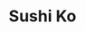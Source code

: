 ---
layout: place
title: Sushi Ko
permalink: /california/northridge/sushi-ko.html
stateAbbr: CA
stateName: California
cityName: Northridge
seo:
  type: restaurant
  links: null
place_id: ChIJARMlCTWbwoARgC8mlA3lB7w
photos:
  - name: >-
      places/ChIJARMlCTWbwoARgC8mlA3lB7w/photos/AeeoHcIN3pa6hqHcXIRpGitVRgswC23ItzXWfEECtSIiO_h9AbHXxW3SpD8C_-aQ-stVeVO2Z8C7pBxGmsN4QXLA4Ira8zUdjA9cHZuC2aPutotszEANz63oNzFMnGwc1nqUHL06rnpSlpK7XxXiOZaHMm_uonwyzaNcwbS3t6w0475Q0QNPgTYT2QpiKaffc-Dzp1yyIDUIqPLA_7eVlxsEp1bOCMMoxqtIPhnhetawH_ZwNdZD9EvJu8FCqSbqa0pzmJ6-Elll3NJgK8mO6_huywa0TQx406rjh05KQ8Og0Z1U9vMdfV6AyheH1-bHw80z8iFwKBK9CKY7e8DJO5nRgotcXscQyTayKSiBZTA9uTsOjwDdILDDH8v3F-ZrZX1_lW65nJot9Mdpsq7J1487UZ2qPDf5cjAnSCVMwI9iCYSDrA
    widthPx: 4160
    heightPx: 2340
    authorAttributions:
      - displayName: Terry Tulak
        uri: https://maps.google.com/maps/contrib/110518635835249897717
        photoUri: >-
          https://lh3.googleusercontent.com/a/ACg8ocI69oV0zL3pOQFRwNDd6cHRkQihsMPoKcvDHFS-3ybXeasDYw=s100-p-k-no-mo
    flagContentUri: >-
      https://www.google.com/local/imagery/report/?cb_client=maps_api_places.places_api&image_key=!1e10!2sCIHM0ogKEICAgICk9eOrEw&hl=en-US
    googleMapsUri: >-
      https://www.google.com/maps/place//data=!3m4!1e2!3m2!1sCIHM0ogKEICAgICk9eOrEw!2e10!4m2!3m1!1s0x80c29b3509251301:0xbc07e50d94262f80
  - name: >-
      places/ChIJARMlCTWbwoARgC8mlA3lB7w/photos/AeeoHcI7mglABhIwoJQhpT4McB-WtOM235BlsvKCOEWl2FnIYo0pjLwukBP3v_yxZmsjrtHGwUTBf--S9AvZOH5Uzh4UkJmca_EJC5Fa46X_zQkJ4YMN0wSDEX6Kkw1hiHjvSNtpPFVoiKol11XesZPNLiFbyyPrMhceom4xtIAYFbB7ghQhEfKo0vynBX-lXj1shg7w2uiP2__ki5HTSSSHyvRXJdaIDCzM4akQhS4fUvASp8Q1A3EVaFValbszoUopm4cns8xro0YgZ5VzVOMiEKaGYOAxvo74qJAmDAsP_80j7C7hRyrjKv4r7rCt0BXq3UphxtqqBvTEJUrgkfMj8XpjwgRnYDC56oqH7P50avoPp2ZbPuF1pHgUgZk6wT0-Wz7Rww-vLPbqfr7UdidZZV31wzrJp4CkuoyNmM1wTL23Pxw5
    widthPx: 4032
    heightPx: 2268
    authorAttributions:
      - displayName: Marcia Kendall
        uri: https://maps.google.com/maps/contrib/112074166965590643572
        photoUri: >-
          https://lh3.googleusercontent.com/a-/ALV-UjUQdDVXKl97slSyz0lEHM6lWTux_RS_ghtH0YybFPm41ve6Ga461Q=s100-p-k-no-mo
    flagContentUri: >-
      https://www.google.com/local/imagery/report/?cb_client=maps_api_places.places_api&image_key=!1e10!2sCIHM0ogKEICAgIDPiqTHsAE&hl=en-US
    googleMapsUri: >-
      https://www.google.com/maps/place//data=!3m4!1e2!3m2!1sCIHM0ogKEICAgIDPiqTHsAE!2e10!4m2!3m1!1s0x80c29b3509251301:0xbc07e50d94262f80
  - name: >-
      places/ChIJARMlCTWbwoARgC8mlA3lB7w/photos/AeeoHcKb9lfMwNV_fPvOVquLhUpKZa7uXixyfxVE6qKnXk9Zns4sbmNGtYWgs2oLrrb0PPYeuoqJtr5MN_fiKbcNAEImrUu7UbTi5MrgNRWe9z_S-E5p2VBixUfkpsifCOVhDIH2KuoYAGcEtVVTHK44TpV8rkPxPNoP-Sr-qT5Lj-99boN__zCw8xTx0tOTN0xcYOmdP1P3R6a1upJ9VVGmHvnpGvpIFbi0o-EQB5i9aVkV7Nov9HTZfClTDZMgBFb9pFR3NuD4KMb9rqCM-l7snae6dKYRAvdhFTWLKvd-TlMpjZlyXGiSBn19wq6mYB3z3phV2y2AC88oaDUukgoxUwhfaIsTXnuW30oZrXN6k_VTAo7ahxNKvf7t32YUXx1QevttN4Xrvk2IDmsWiDRNmmqYzM-7IjhmWnqtUTatUw-zyQ
    widthPx: 4032
    heightPx: 2268
    authorAttributions:
      - displayName: Ivy Barrera (ivy99)
        uri: https://maps.google.com/maps/contrib/115448697125444202452
        photoUri: >-
          https://lh3.googleusercontent.com/a-/ALV-UjUH4IaWYQzP8LVexH2v4iOwUqUKUW3GG3t04Y8XYFwR2L1EozxoAA=s100-p-k-no-mo
    flagContentUri: >-
      https://www.google.com/local/imagery/report/?cb_client=maps_api_places.places_api&image_key=!1e10!2sCIHM0ogKEICAgMDIrbrQZw&hl=en-US
    googleMapsUri: >-
      https://www.google.com/maps/place//data=!3m4!1e2!3m2!1sCIHM0ogKEICAgMDIrbrQZw!2e10!4m2!3m1!1s0x80c29b3509251301:0xbc07e50d94262f80
  - name: >-
      places/ChIJARMlCTWbwoARgC8mlA3lB7w/photos/AeeoHcIqGykEYV8XgJdxzULfmNavFtFceA01eajOe-03r5ESxz00VieOQv0t0uLWEctxJn7v2a-J1u4AeCxUUGxBlXlStSsJLcKOTu0jU-NWpg2jDWxYwafcrgWtAndsb0qG5JqCjZgahoAugXvZ8LvVIRAMHjpe6zXVyQbQD0Fb4ehKqvDI6EKwPAvLURhvEjFB1m-dFF-2souzAzch9LsxMO2gg-4_DO-E3hM9vXM2B_uHHzTZYjtgKg-lVZbtEdEquvPRcuLU0c2NYiumkWRhVbxMU5nDggRLTCg2fZoETMPCV3ieazj1I-Zp_tEJWZVKAAZLnvflYA9271N1XfccYoELfSviTrTUeB4uIr6nUmwkKNgpr70PdmkBRcTVouG-fTKVLPkPUtGe5I4Ix-mbYPl2OKlQbwtIIDdtPnvwTiVKfkfJ
    widthPx: 4624
    heightPx: 3468
    authorAttributions:
      - displayName: Philip Di Nova
        uri: https://maps.google.com/maps/contrib/117894635273243294514
        photoUri: >-
          https://lh3.googleusercontent.com/a/ACg8ocLfvmJy8R5kFCbkX8NsXdd3AZzJKMc0RtZIWtwlu7xv2yWi-w=s100-p-k-no-mo
    flagContentUri: >-
      https://www.google.com/local/imagery/report/?cb_client=maps_api_places.places_api&image_key=!1e10!2sCIHM0ogKEICAgIChx6zPogE&hl=en-US
    googleMapsUri: >-
      https://www.google.com/maps/place//data=!3m4!1e2!3m2!1sCIHM0ogKEICAgIChx6zPogE!2e10!4m2!3m1!1s0x80c29b3509251301:0xbc07e50d94262f80
  - name: >-
      places/ChIJARMlCTWbwoARgC8mlA3lB7w/photos/AeeoHcJBOCpiYqB7sEeEyGSdBXN_SpumJdI02BG86HVyG4UFh3snwmdlrW12buUpCnXJQnYmcsNP9HDO7QNm09halkTvqYGoK58j5XQ83wtEbyBRzFxocBe2Wz2cJjeW9uC152TelGaT660fod1lf6TqMOR7aW8H6AwH3QS9ddxDy7XQZo8o_suuK1CD4kcFE-dx2weTp4-fwIZxJcj-Jx53kbvFeNnKhyR5m1E9mbvJn5TfwVGl4bLOi2FIOnzYcRo6jHSrhlC_QBCrh5feqTy2lJhcLJ3mweILg167_ZyR6h2qZ-fnkYjHvK7QNtYWt6mX8RSDuilD5l2Hv-swo3alDl0HTMhii_MAqWdeD0_DlsBX41ycxh5MfqzY0qoHoMOjVT1LxHoR7LxAVPzj2GwRyD2nrUj8YLF_lsgikZvhSINuGgE
    widthPx: 4800
    heightPx: 3599
    authorAttributions:
      - displayName: Tristan Kendall
        uri: https://maps.google.com/maps/contrib/114081319597497415851
        photoUri: >-
          https://lh3.googleusercontent.com/a-/ALV-UjWQIG_u09_eKcXGkIZXoIfJWB_qgb3G1PmeTsxRrvsLPM4vk5yI2A=s100-p-k-no-mo
    flagContentUri: >-
      https://www.google.com/local/imagery/report/?cb_client=maps_api_places.places_api&image_key=!1e10!2sCIHM0ogKEICAgIDGtcSD2wE&hl=en-US
    googleMapsUri: >-
      https://www.google.com/maps/place//data=!3m4!1e2!3m2!1sCIHM0ogKEICAgIDGtcSD2wE!2e10!4m2!3m1!1s0x80c29b3509251301:0xbc07e50d94262f80
  - name: >-
      places/ChIJARMlCTWbwoARgC8mlA3lB7w/photos/AeeoHcLFyY0uwqfOKgEZwuCVNTDvB-d6cck2wTaflz1qdO7Tp6-IIKe6F42hoJxlKTibLjECKNqGaIaxhI4ZbjG6b3HZK5qDMxR4yMX-5dAK-oxf4gCk1N3KrkuTEMa9zr8WYYv1hBeUaHo_l59bl1GmdjDNyYdjW6UgxTIrnJICgf04qu2wNWwhKf8S6-EUQQRm-D3OTnnAOpFr2i1cy-W6NBbF84PgdOvM8uj_Eh9_m4Kv6dbgTjH4m3-ggCzlBVpO9Coxmwige8lIuF3bAfnvt6FSUoC83xG6TxfAhzj30pusfIktR2X3XuhgSqS2MXdDM7Rd3ZHeaKE4EF9p8hQ_6kWS9J4bUsM5V6j-7H1J3G0kGa-Bfuotjcnji-DFWEz6WTE3cWbIJoy0dYAjZmRIfhFHlSWhj1eYMg6mGEYfRMLJ9SOf
    widthPx: 3024
    heightPx: 4032
    authorAttributions:
      - displayName: Nisheet Gupta
        uri: https://maps.google.com/maps/contrib/100751288133965780589
        photoUri: >-
          https://lh3.googleusercontent.com/a-/ALV-UjVeQKuyg_XoEFBoIZfnb1PfYka5boLEAp09CUn5VS8xIl5R_342=s100-p-k-no-mo
    flagContentUri: >-
      https://www.google.com/local/imagery/report/?cb_client=maps_api_places.places_api&image_key=!1e10!2sCIHM0ogKEICAgID50MCItwE&hl=en-US
    googleMapsUri: >-
      https://www.google.com/maps/place//data=!3m4!1e2!3m2!1sCIHM0ogKEICAgID50MCItwE!2e10!4m2!3m1!1s0x80c29b3509251301:0xbc07e50d94262f80
  - name: >-
      places/ChIJARMlCTWbwoARgC8mlA3lB7w/photos/AeeoHcLN4BV-zpeCWhsxJZKfabZxWkc9cbJsTI9l9_E209nsBQxMmYXb2i1ufMRUx3VSBI7-89TlnY-U2FobqJaRVCkTb9pSbcKOX51v0QIWCy_89sFkK2sR5CGE_HpPKcJlms2C8fr_O4paJZZZIkVP_TZ_vwCZNql_0jYcXN2caCSbG5dLW2D4nvjE4GCxJib50DG5IEjbhX4DzXXcG5jabKGPUAjWnSRdfJ_GoSjTOvJ6eaOx-96yJGcOL4lj-HUIg96wfae_aSodwp_xBHTVFKnE7FBjk6aNYF7qkcHgHq_eQBSJGJa7VEgvAd65VlQvqP8Gs5JL1UQP7aygQTaMS2Hb0pTdUza3ijBotAACUzObPydOzufKri8yKe3YIlvuHOR2xbHbpvuW0Zmk7RSAUDb9I4QjZuLR0ZHQjIpyH6jIQVU
    widthPx: 2268
    heightPx: 4032
    authorAttributions:
      - displayName: Marcia Kendall
        uri: https://maps.google.com/maps/contrib/112074166965590643572
        photoUri: >-
          https://lh3.googleusercontent.com/a-/ALV-UjUQdDVXKl97slSyz0lEHM6lWTux_RS_ghtH0YybFPm41ve6Ga461Q=s100-p-k-no-mo
    flagContentUri: >-
      https://www.google.com/local/imagery/report/?cb_client=maps_api_places.places_api&image_key=!1e10!2sCIHM0ogKEICAgIDPiqTHkAE&hl=en-US
    googleMapsUri: >-
      https://www.google.com/maps/place//data=!3m4!1e2!3m2!1sCIHM0ogKEICAgIDPiqTHkAE!2e10!4m2!3m1!1s0x80c29b3509251301:0xbc07e50d94262f80
  - name: >-
      places/ChIJARMlCTWbwoARgC8mlA3lB7w/photos/AeeoHcKIWbVO4PNuO1P7A7xpYLjNTKeI1XrZt00G6I358T3X-Ukip3clNZUfIHksFaRymjsp05BpyDUQW8i5a_55yYbYLC_xAUDqxZeW_65DQA7nnC3xjW7UU0IZXbKBDT38I_0XP365BNc7RAuP-mqUeGboFIEEdFI5ulKUEbHz8YSRYI8ZLZZtl7smFb3_BCI1rAN9J3CpQEDpO8qINuHlwWaByNEwHbvRbXZQGoKPkQvvgPJ3siRT2msVdMIyXFW0AACGFXOIcFBbzLkQehqUAo84FZXljZHWreMymtwioYGEnwfKJKbSqErXmb55vVegmzVYC5O1ineh8quAsUwjeak2NJQmSbIorxyEaIdMVcSGyjz0mU5RHcpr_wkNU1sUu0t9k5QaFWz7iI8gJGgYx_-cqfj1oeNKjBd-lg8mHp3bzQ
    widthPx: 4032
    heightPx: 2268
    authorAttributions:
      - displayName: Marcia Kendall
        uri: https://maps.google.com/maps/contrib/112074166965590643572
        photoUri: >-
          https://lh3.googleusercontent.com/a-/ALV-UjUQdDVXKl97slSyz0lEHM6lWTux_RS_ghtH0YybFPm41ve6Ga461Q=s100-p-k-no-mo
    flagContentUri: >-
      https://www.google.com/local/imagery/report/?cb_client=maps_api_places.places_api&image_key=!1e10!2sCIHM0ogKEICAgIDPiqTHcA&hl=en-US
    googleMapsUri: >-
      https://www.google.com/maps/place//data=!3m4!1e2!3m2!1sCIHM0ogKEICAgIDPiqTHcA!2e10!4m2!3m1!1s0x80c29b3509251301:0xbc07e50d94262f80
  - name: >-
      places/ChIJARMlCTWbwoARgC8mlA3lB7w/photos/AeeoHcJgJAIXH41x9U3CIx6I0d0J9Wxv8A3JnxfsGVaK1O0V5Wgb-CwftjNnQTbEWHsouOlm_HFcpUvH5h9dI4FN3I_Mb4q6_Nf7lmcp7PbdTDN_aoJwm0v5EKKQwacN1KXzHAPVjvhf68yDIJOfUytNKk3yy8AVOxVpvuxKPYyWAygc5giKJ8Qf6GpuS1XOS2ShMj2Bstg5WKSWa0LwqK6XK9HCfyNp9xDNBiMCwsyHbCvq_JWh3FYOqjc09hLZ6sQ-Wmw9RiUf8det4gdfhMVNc3wMXAKlXWnp3d2xwWk8PGQTvXSBd0MAxLd4GlkoIhMR9ZgDaYkyA3vNJRA1alHQoxOKnxml6WPoI5V4Xj7GBDeD4roZIC4y-U2KSiXK5zWrAda-CfP8GQHCPmTj43pVuKlJf-sbYEVGdUcqYlclnDHD3oc
    widthPx: 4032
    heightPx: 3024
    authorAttributions:
      - displayName: J M-E
        uri: https://maps.google.com/maps/contrib/101295806136997756787
        photoUri: >-
          https://lh3.googleusercontent.com/a-/ALV-UjWShhqptcmslJ1c4NIh-UonBPXpp4B3w42GqnxIZypjbWUPiDcSBg=s100-p-k-no-mo
    flagContentUri: >-
      https://www.google.com/local/imagery/report/?cb_client=maps_api_places.places_api&image_key=!1e10!2sCIHM0ogKEICAgIC6hYa1xAE&hl=en-US
    googleMapsUri: >-
      https://www.google.com/maps/place//data=!3m4!1e2!3m2!1sCIHM0ogKEICAgIC6hYa1xAE!2e10!4m2!3m1!1s0x80c29b3509251301:0xbc07e50d94262f80
  - name: >-
      places/ChIJARMlCTWbwoARgC8mlA3lB7w/photos/AeeoHcI5f4W5yib3p42sxYhmw9R6fXXnqMOosqsWcbkFQM9EAtBbyS6plPEqn_MnE2zmkFCFhqU5yLBfD5iN4Rw3v3CY3RbecWqbgFq13e4zfGlrPwKSOpUbZmiSUFCjSmGbtPGTm7UQ0IgO5pG9pJ2a1IZuTEPUcZTIMe1TQJzYuxKFQm-XugVavRJve-TUsVfniBs7VXZQf9okkuOXlEk3rhbPPu_xWGi0t2A_V4iBoBFcI8ihe90QFczkri31sFIx6cHNc_3G1sdTFvdxy0pjMgtojOIWltxImGSbw15QNvmxcjCn4Od2nHBuQII2NQu9I7SIBN8rkAm30NdQwXadLQeNcqsH3uDrkcmjuA0PEGa0Kd-FGzdf81l41HVOGQfRCOO6_AD22gwFZAwlFNiQgFCAX3c-sqBoQa_u01lssfRcnivs
    widthPx: 2268
    heightPx: 4032
    authorAttributions:
      - displayName: Marcia Kendall
        uri: https://maps.google.com/maps/contrib/112074166965590643572
        photoUri: >-
          https://lh3.googleusercontent.com/a-/ALV-UjUQdDVXKl97slSyz0lEHM6lWTux_RS_ghtH0YybFPm41ve6Ga461Q=s100-p-k-no-mo
    flagContentUri: >-
      https://www.google.com/local/imagery/report/?cb_client=maps_api_places.places_api&image_key=!1e10!2sCIHM0ogKEICAgIDPiqTH8AE&hl=en-US
    googleMapsUri: >-
      https://www.google.com/maps/place//data=!3m4!1e2!3m2!1sCIHM0ogKEICAgIDPiqTH8AE!2e10!4m2!3m1!1s0x80c29b3509251301:0xbc07e50d94262f80
address: 19300 Rinaldi St G, Northridge, CA 91326, USA
street: 19300 Rinaldi St G
city: Northridge
state: CA
zip: '91326'
country: USA
neighborhood: Northridge
latitude: '34.273934'
longitude: '-118.554720'
accessibility_options:
  wheelchairAccessibleParking: true
  wheelchairAccessibleEntrance: true
  wheelchairAccessibleRestroom: true
  wheelchairAccessibleSeating: true
business_status: OPERATIONAL
name: Sushi Ko
google_maps_links:
  directionsUri: >-
    https://www.google.com/maps/dir//''/data=!4m7!4m6!1m1!4e2!1m2!1m1!1s0x80c29b3509251301:0xbc07e50d94262f80!3e0
  placeUri: https://maps.google.com/?cid=13549049850450292608
  writeAReviewUri: >-
    https://www.google.com/maps/place//data=!4m3!3m2!1s0x80c29b3509251301:0xbc07e50d94262f80!12e1
  reviewsUri: >-
    https://www.google.com/maps/place//data=!4m4!3m3!1s0x80c29b3509251301:0xbc07e50d94262f80!9m1!1b1
  photosUri: >-
    https://www.google.com/maps/place//data=!4m3!3m2!1s0x80c29b3509251301:0xbc07e50d94262f80!10e5
primary_type: Sushi Restaurant
opening_hours:
  regular: null
  current: null
secondary_opening_hours:
  regular:
    weekdayDescriptions: null
    type: null
  current:
    weekdayDescriptions: null
    type: null
phone: null
price_level: null
price_range: null
rating: null
rating_count: 0
website: null
description: >-
  Discover Sushi Ko in Northridge, CA$$$Sushi Ko in Northridge, CA, is a
  laid-back spot that specializes in fresh, all-you-can-eat sushi options
  perfect for both lunch and dinner crowds. This Japanese-inspired eatery stands
  out with its accessible features, including wheelchair-friendly parking and
  seating, making it welcoming for everyone looking to enjoy a relaxed meal.
  Patrons can explore a variety of sushi selections that highlight quality
  ingredients and creative presentations, ideal for those seeking top-rated
  sushi experiences in the area. Whether you're in the mood for classic rolls or
  something more adventurous, the casual vibe and generous portions make it a
  go-to choice for sushi lovers exploring local dining scenes. With its
  convenient location, it's an excellent option for anyone searching for sushi
  restaurants near Northridge that combine affordability with authentic flavors.
generative_summary: >-
  Discover Sushi Ko in Northridge, CA$$$Sushi Ko in Northridge, CA, is a
  laid-back spot that specializes in fresh, all-you-can-eat sushi options
  perfect for both lunch and dinner crowds. This Japanese-inspired eatery stands
  out with its accessible features, including wheelchair-friendly parking and
  seating, making it welcoming for everyone looking to enjoy a relaxed meal.
  Patrons can explore a variety of sushi selections that highlight quality
  ingredients and creative presentations, ideal for those seeking top-rated
  sushi experiences in the area. Whether you're in the mood for classic rolls or
  something more adventurous, the casual vibe and generous portions make it a
  go-to choice for sushi lovers exploring local dining scenes. With its
  convenient location, it's an excellent option for anyone searching for sushi
  restaurants near Northridge that combine affordability with authentic flavors.
generative_disclosure: Summarized by AI using the Grok-3-Mini model.
reviews: null
review_summary: >-
  Insights from Visitor Feedback$$$From what diners share about spots like Sushi
  Ko, the all-you-can-eat deal often stands out as a fantastic value, with fresh
  fish and creative rolls drawing plenty of praise for their taste and variety.
  People frequently mention the welcoming atmosphere and solid service, making
  it a reliable pick for casual get-togethers or solo visits when craving
  Japanese fare. While some note that wait times can vary during peak hours, the
  overall consensus leans positive, highlighting it as one of the better sushi
  places near you for those who love exploring top-rated options. If you're
  hunting for sushi close to me in Northridge, feedback suggests the menu's
  diversity keeps things exciting without overwhelming the experience. All in
  all, it's a spot that delivers honest satisfaction, especially for anyone
  appreciating good-quality eats in a straightforward setting.
review_disclosure: Summarized by AI using the Grok-3-Mini model.
parking_options: null
payment_options: null
allow_dogs: null
curbside_pickup: null
delivery: null
dine_in: null
good_for_children: null
good_for_groups: null
good_for_sports: null
live_music: null
menu_for_children: null
outdoor_seating: null
reservable: null
restroom: null
serves_beer: null
serves_breakfast: null
serves_brunch: null
serves_cocktails: null
serves_coffee: null
serves_dinner: null
serves_dessert: null
serves_lunch: null
serves_vegetarian_food: null
serves_wine: null
takeout: null
update_category: pro
places_description: null

---